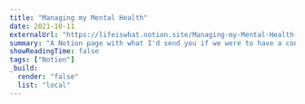 ```yaml
---
title: "Managing my Mental Health"
date: 2021-10-11
externalUrl: "https://lifeiswhat.notion.site/Managing-my-Mental-Health-adb0fb63a8144951b304bfb3bb7ed482"
summary: "A Notion page with what I'd send you if we were to have a conversation about mental health. It's constantly updated."
showReadingTime: false
tags: ["Notion"]
_build:
  render: "false"
  list: "local"
---
```


